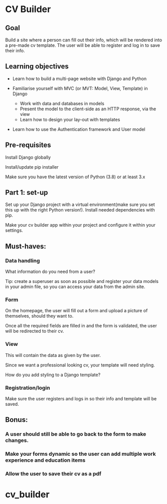 # CV Builder

## Goal

Build a site where a person can fill out their info, which will be rendered into a pre-made cv template.
The user will be able to register and log in to save their info.

## Learning objectives

- Learn how to build a multi-page website with Django and Python

- Familiarise yourself with MVC (or MVT: Model, View, Template) in Django
    - Work with data and databases in models
    - Present the model to the client-side as an HTTP response, via the view
    - Learn how to design your lay-out with templates
    
- Learn how to use the Authentication framework and User model

## Pre-requisites

Install Django globally

Install/update pip installer

Make sure you have the latest version of Python (3.8) or at least 3.x

## Part 1: set-up

Set up your Django project with a virtual environment(make sure you set this up with the right Python version!). Install needed dependencies with pip.

Make your cv builder app within your project and configure it within your settings.

## Must-haves:

### Data handling

What information do you need from a user?

Tip: create a superuser as soon as possible and register your data models in your admin file, so you can access your data from the admin site.

### Form

On the homepage, the user will fill out a form and upload a picture of themselves, should they want to.

Once all the required fields are filled in and the form is validated, the user will be redirected to their cv.

### View

This will contain the data as given by the user.

Since we want a professional looking cv, your template will need styling.

How do you add styling to a Django template?

### Registration/login

Make sure the user registers and logs in so their info and template will be saved.

## Bonus:

### A user should still be able to go back to the form to make changes.

### Make your forms dynamic so the user can add multiple work experience and education items

### Allow the user to save their cv as a pdf

# cv_builder
